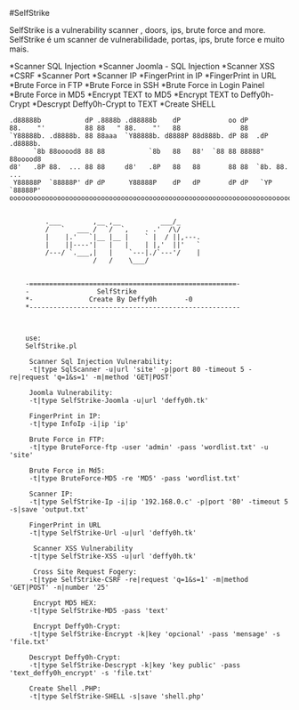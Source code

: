 #SelfStrike

SelfStrike is a vulnerability scanner , doors, ips, brute force and more.
SelfStrike é um scanner de vulnerabilidade, portas, ips, brute force e muito mais.

*Scanner SQL Injection
*Scanner Joomla - SQL Injection
*Scanner XSS
*CSRF
*Scanner Port
*Scanner IP
*FingerPrint in IP
*FingerPrint in URL
*Brute Force in FTP
*Brute Force in SSH
*Brute Force in Login Painel
*Brute Force in MD5
*Encrypt TEXT to MD5
*Encrypt TEXT to Deffy0h-Crypt
*Descrypt Deffy0h-Crypt to TEXT
*Create SHELL


	.d88888b           dP .8888b .d88888b    dP            oo dP                
	88.    "'          88 88   " 88.    "'   88               88                
	`Y88888b. .d8888b. 88 88aaa  `Y88888b. d8888P 88d888b. dP 88  .dP  .d8888b. 
	      `8b 88ooood8 88 88           `8b   88   88'  `88 88 88888"   88ooood8 
	d8'   .8P 88.  ... 88 88     d8'   .8P   88   88       88 88  `8b. 88.  ... 
	 Y88888P  `88888P' dP dP      Y88888P    dP   dP       dP dP   `YP `88888P' 
	oooooooooooooooooooooooooooooooooooooooooooooooooooooooooooooooooooooooooooo

	
			 .___        ,__ ,__          ___/_     
			 /   `   ___ /  `/  `,    . .'  /\/     
			 |    |.'   `|__ |__ |    ` |  / ||,---.
			 |    ||----'|   |   |    | |,'  ||'   `
			 /---/ `.___,|   |    `---|./`---'/    |
						 /   /    \___/             
			
			
		-====================================================-
		-                 SelfStrike
		*-	        	Create By Deffy0h	    -0
		*-----------------------------------------------------



		use:
		SelfStrike.pl
		
		 Scanner Sql Injection Vulnerability:
		 -t|type SqlScanner -u|url 'site' -p|port 80 -timeout 5 -re|request 'q=1&s=1' -m|method 'GET|POST'
		 
		 Joomla Vulnerability:
		 -t|type SelfStrike-Joomla -u|url 'deffy0h.tk'
		
		 FingerPrint in IP:
		 -t|type InfoIp -i|ip 'ip'
		
		 Brute Force in FTP:
		 -t|type BruteForce-ftp -user 'admin' -pass 'wordlist.txt' -u 'site'
		
		 Brute Force in Md5:
		 -t|type BruteForce-MD5 -re 'MD5' -pass 'wordlist.txt'
		
		 Scanner IP:
		 -t|type SelfStrike-Ip -i|ip '192.168.0.c' -p|port '80' -timeout 5 -s|save 'output.txt'
		
		 FingerPrint in URL
		 -t|type SelfStrike-Url -u|url 'deffy0h.tk'
		 
		  Scanner XSS Vulnerability
		 -t|type SelfStrike-XSS -u|url 'deffy0h.tk'
		 
		  Cross Site Request Fogery:
		 -t|type SelfStrike-CSRF -re|request 'q=1&s=1' -m|method 'GET|POST' -n|number '25'
		 
		  Encrypt MD5 HEX:
		 -t|type SelfStrike-MD5 -pass 'text'
		
		  Encrypt Deffy0h-Crypt:
		 -t|type SelfStrike-Encrypt -k|key 'opcional' -pass 'mensage' -s 'file.txt'
		
		 Descrypt Deffy0h-Crypt:
		 -t|type SelfStrike-Descrypt -k|key 'key public' -pass 'text_deffy0h_encrypt' -s 'file.txt'
		 
		 Create Shell .PHP:
		 -t|type SelfStrike-SHELL -s|save 'shell.php'
